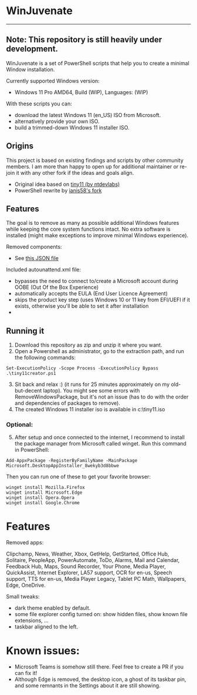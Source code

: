 # WinJuvenate

---
Note: This repository is still heavily under development. 
---

WinJuvenate is a set of PowerShell scripts that help you to create a minimal Window installation.

Currently supported Windows version:

* Windows 11 Pro AMD64, Build (WIP), Languages: (WIP) 

With these scripts you can:
* download the latest Windows 11 (en_US) ISO from Microsoft.
* alternatively provide your own ISO.
* build a trimmed-down Windows 11 installer ISO.

## Origins

This project is based on existing findings and scripts by other community members. I am more than happy to open up for additional maintainer or re-join it with any other fork if the ideas and goals align.

* Original idea based on [tiny11 (by ntdevlabs)](https://github.com/ntdevlabs/tiny11builder)
* PowerShell rewrite by [ianis58's fork](https://github.com/ianis58/tiny11builder)


## Features

The goal is to remove as many as possible additional Windows features while keeping the core system functions intact. No extra software is installed (might make exceptions to improve minimal Windows experience).

Removed components:

* See [this JSON file](/config.json)

Included autounattend.xml file:
* bypasses the need to connect to/create a Microsoft account during OOBE (Out Of the Box Experience)
* automatically accepts the EULA (End User Licence Agreement)
* skips the product key step (uses Windows 10 or 11 key from EFI/UEFI if it exists, otherwise you'll be able to set it after installation
* 

## Running it

1. Download this repository as zip and unzip it where you want.
2. Open a Powershell as administrator, go to the extraction path, and run the following commands:
```
Set-ExecutionPolicy -Scope Process -ExecutionPolicy Bypass
.\tiny11creator.ps1
```
3. Sit back and relax :) (it runs for 25 minutes approximately on my old-but-decent laptop). You might see some errors with RemoveWindowsPackage, but it's not an issue (has to do with the order and dependencies of packages to remove).
4. The created Windows 11 installer iso is available in c:\tiny11.iso

### Optional:

5. After setup and once connected to the internet, I recommend to install the package manager from Microsoft called winget. Run this command in PowerShell:
```
Add-AppxPackage -RegisterByFamilyName -MainPackage Microsoft.DesktopAppInstaller_8wekyb3d8bbwe
```
Then you can run one of these to get your favorite browser:
```
winget install Mozilla.Firefox
winget install Microsoft.Edge
winget install Opera.Opera
winget install Google.Chrome
```

# Features
Removed apps:

Clipchamp,
News,
Weather,
Xbox,
GetHelp,
GetStarted,
Office Hub,
Solitaire,
PeopleApp,
PowerAutomate,
ToDo,
Alarms,
Mail and Calendar,
Feedback Hub,
Maps,
Sound Recorder,
Your Phone,
Media Player,
QuickAssist,
Internet Explorer,
LA57 support,
OCR for en-us,
Speech support,
TTS for en-us,
Media Player Legacy,
Tablet PC Math,
Wallpapers,
Edge,
OneDrive.

Small tweaks:
* dark theme enabled by default.
* some file explorer config turned on: show hidden files, show known file extensions, ...
* taskbar aligned to the left.

# Known issues:

* Microsoft Teams is somehow still there. Feel free to create a PR if you can fix it!
* Although Edge is removed, the desktop icon, a ghost of its taskbar pin, and some remnants in the Settings about it are still showing.
